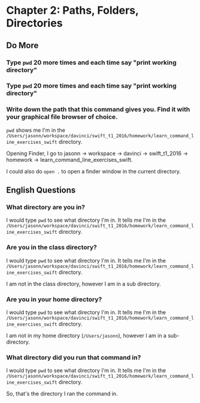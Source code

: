 
# Chapter 2: Paths, Folders, Directories

## Do More

### Type `pwd` 20 more times and each time say "print working directory"

### Type `pwd` 20 more times and each time say "print working directory"

### Write down the path that this command gives you. Find it with your graphical file browser of choice.

`pwd` shows me I'm in the `/Users/jasonn/workspace/davinci/swift_t1_2016/homework/learn_command_line_exercises_swift` directory.

Opening Finder, I go to jasonn -> workspace -> davinci -> swift_t1_2016 -> homework -> learn_command_line_exercises_swift.

I could also do `open .` to open a finder window in the current directory.

## English Questions

### What directory are you in?

I would type `pwd` to see what directory I'm in. It tells me I'm in the 
`/Users/jasonn/workspace/davinci/swift_t1_2016/homework/learn_command_line_exercises_swift` directory.

### Are you in the class directory?

I would type `pwd` to see what directory I'm in. It tells me I'm in the 
`/Users/jasonn/workspace/davinci/swift_t1_2016/homework/learn_command_line_exercises_swift` directory. 

I am not in the class directory, however I am in a sub directory.

### Are you in your home directory?

I would type `pwd` to see what directory I'm in. It tells me I'm in the 
`/Users/jasonn/workspace/davinci/swift_t1_2016/homework/learn_command_line_exercises_swift` directory. 

I am not in my home directory (`/Users/jasonn`), however I am in a sub-directory.

### What directory did you run that command in?

I would type `pwd` to see what directory I'm in. It tells me I'm in the 
`/Users/jasonn/workspace/davinci/swift_t1_2016/homework/learn_command_line_exercises_swift` directory. 

So, that's the directory I ran the command in.

